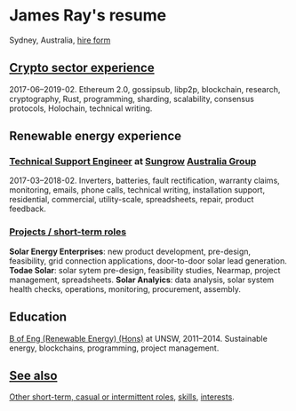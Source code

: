 # James Ray's resume

Sydney, Australia, [hire form](https://docs.google.com/forms/d/e/1FAIpQLSeZ4vGadZrl01nROy3VrL0C1sl9PgS_MMMlaTcDeaUR8Nm5RA/viewform?usp=pp_url)

## [Crypto sector experience](crypto-industry-experience.md)

2017-06–2019-02. Ethereum 2.0, gossipsub, libp2p, blockchain, research, cryptography, Rust, programming, sharding, scalability, consensus protocols, Holochain, technical writing.

## Renewable energy experience

### [Technical Support Engineer](tech-support-eng-SG.md) at [Sungrow](https://en.sungrowpower.com/) [Australia Group](https://www.sungrowpower.com.au/)

2017-03–2018-02. Inverters, batteries, fault rectification, warranty claims, monitoring, emails, phone calls, technical writing, installation support, residential, commercial, utility-scale, spreadsheets, repair, product feedback.

### [Projects / short-term roles](sustainability-projects.md)

**Solar Energy Enterprises**: new product development, pre-design, feasibility, grid connection applications, door-to-door solar lead generation.
**Todae Solar**: solar sytem pre-design, feasibility studies, Nearmap, project management, spreadsheets.
**Solar Analyics**: data analysis, solar system health checks, operations, monitoring, procurement, assembly.

## Education

[B of Eng (Renewable Energy) (Hons)](education.md) at UNSW, 2011–2014. Sustainable energy, blockchains, programming, project management. 

## [See also](see-also.md)

[Other short-term, casual or intermittent roles](training-ground.md), [skills](skills.md), [interests](https://about.me/james.ray).
